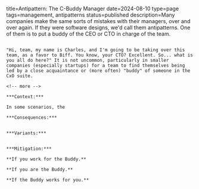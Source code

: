 title=Antipattern: The C-Buddy Manager
date=2024-08-10
type=page
tags=management, antipatterns
status=published
description=Many companies make the same sorts of mistakes with their managers, over and over again. If they were software designs, we'd call them antipatterns. One of them is to put a buddy of the CEO or CTO in charge of the team.
~~~~~~

"Hi, team, my name is Charles, and I'm going to be taking over this team, as a favor to Biff. You know, your CTO? Excellent. So... what is you all do here?" It is not uncommon, particularly in smaller companies (especially startups) for a team to find themselves being led by a close acquaintance or (more often) "buddy" of someone in the CxO suite.

<!-- more -->

***Context:*** 

In some scenarios, the 

***Consequences:*** 


***Variants:*** 


***Mitigation:*** 

**If you work for the Buddy.**

**If you are the Buddy.**

**If the Buddy works for you.**

